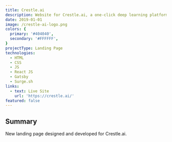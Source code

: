 ```yaml
---
title: Crestle.ai
description: Website for Crestle.ai, a one-click deep learning platform.
date: 2019-01-01
image: /crestle-ai-logo.png
colors: {
  primary: '#404040',
  secondary: '#FFFFFF',
}
projectType: Landing Page
technologies:
  - HTML
  - CSS
  - JS
  - React JS
  - Gatsby
  - Surge.sh
links:
  - text: Live Site
    url: 'https://crestle.ai/'
featured: false
---
```


## Summary
New landing page designed and developed for Crestle.ai.

